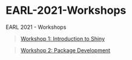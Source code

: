 # EARL-2021-Workshops
EARL 2021 - Workshops

> [Workshop 1: Introduction to Shiny](https://github.com/guigui351/EARL-2021-Workshops/blob/main/01--Shiny.html)  

> [Workshop 2: Package Development](https://github.com/guigui351/EARL-2021-Workshops/blob/main/02--Package-development.html)  
